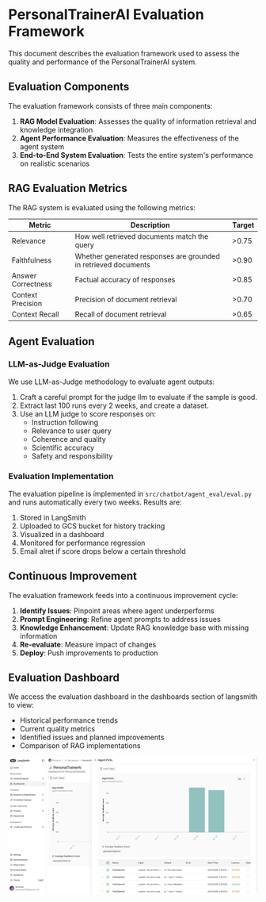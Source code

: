 # PersonalTrainerAI Evaluation Framework

This document describes the evaluation framework used to assess the quality and performance of the PersonalTrainerAI system.

## Evaluation Components

The evaluation framework consists of three main components:

1. **RAG Model Evaluation**: Assesses the quality of information retrieval and knowledge integration
2. **Agent Performance Evaluation**: Measures the effectiveness of the agent system 
3. **End-to-End System Evaluation**: Tests the entire system's performance on realistic scenarios

## RAG Evaluation Metrics

The RAG system is evaluated using the following metrics:

| Metric | Description | Target |
|--------|-------------|--------|
| Relevance | How well retrieved documents match the query | >0.75 |
| Faithfulness | Whether generated responses are grounded in retrieved documents | >0.90 |
| Answer Correctness | Factual accuracy of responses | >0.85 |
| Context Precision | Precision of document retrieval | >0.70 |
| Context Recall | Recall of document retrieval | >0.65 |

## Agent Evaluation 

### LLM-as-Judge Evaluation

We use LLM-as-Judge methodology to evaluate agent outputs:

1. Craft a careful prompt for the judge llm to evaluate if the sample is good.
2. Extract last 100 runs every 2 weeks, and create a dataset.
3. Use an LLM judge to score responses on:
   - Instruction following
   - Relevance to user query
   - Coherence and quality
   - Scientific accuracy
   - Safety and responsibility

### Evaluation Implementation

The evaluation pipeline is implemented in `src/chatbot/agent_eval/eval.py` and runs automatically every two weeks. Results are:

1. Stored in LangSmith
2. Uploaded to GCS bucket for history tracking
3. Visualized in a dashboard
4. Monitored for performance regression
5. Email alret if score drops below a certain threshold

## Continuous Improvement

The evaluation framework feeds into a continuous improvement cycle:

1. **Identify Issues**: Pinpoint areas where agent underperforms
2. **Prompt Engineering**: Refine agent prompts to address issues
3. **Knowledge Enhancement**: Update RAG knowledge base with missing information
4. **Re-evaluate**: Measure impact of changes
5. **Deploy**: Push improvements to production

## Evaluation Dashboard

We access the evaluation dashboard in the dashboards section of langsmith to view:
- Historical performance trends
- Current quality metrics
- Identified issues and planned improvements
- Comparison of RAG implementations

![Evaluation Dashboard Screenshot](assets/agent_eval_dashboard.png)


